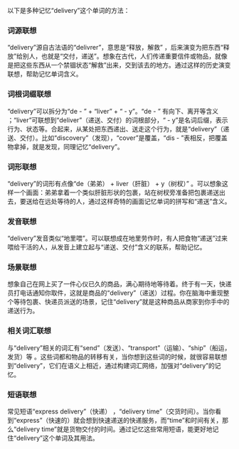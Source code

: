 以下是多种记忆“delivery”这个单词的方法：

### 词源联想
“delivery”源自古法语的“delivrer”，意思是“释放，解救” ，后来演变为把东西“释放”给别人，也就是“交付，递送”。想象在古代，人们传递重要信件或物品，就像是把这些东西从一个禁锢状态“解救”出来，交到该去的地方。通过这样的历史演变联想，帮助记忆单词含义。

### 词根词缀联想
“delivery”可以拆分为“de - ” + “liver” + “ - y”。“de - ” 有向下、离开等含义 ；“liver”可联想到“deliver”（递送、交付）的词根部分，“ - y”是名词后缀，表示行为、状态等。合起来，从某处把东西递出、送走这个行为，就是“delivery”（递送、交付）。比如“discovery”（发现），“cover”是覆盖，“dis - ”表相反，把覆盖物拿掉，就是发现，同理记忆“delivery”。

### 词形联想
“delivery”的词形有点像“de（弟弟） + liver（肝脏） + y（树杈）” 。可以想象这样一个画面：弟弟拿着一个类似肝脏形状的包裹，站在树杈旁准备把包裹递送出去，要送给在远处等待的人，通过这样奇特的画面记忆单词的拼写和“递送”含义。

### 发音联想
“delivery”发音类似“地里喂”。可以联想成在地里劳作时，有人把食物“递送”过来喂给干活的人，从发音上建立起与“递送、交付”含义的联系，帮助记忆。

### 场景联想
想象自己在网上买了一件心仪已久的商品，满心期待地等待着。终于有一天，快递员打电话通知你取件，这就是商品的“delivery”（递送）过程。你在脑海中重现整个等待包裹、快递员派送的场景，记住“delivery”就是这种商品从商家到你手中的递送行为。 

### 相关词汇联想
与“delivery”相关的词汇有“send”（发送）、“transport”（运输）、“ship”（船运，发货）等 。这些词都和物品的转移有关，当你想到这些词的时候，就很容易联想到“delivery”，它们在语义上相近，通过构建词汇网络，加强对“delivery”的记忆。

### 短语联想
常见短语“express delivery”（快递） ，“delivery time”（交货时间）。当你看到“express”（快速的）就会想到快速递送的快递服务，而“time”和时间有关，那么“delivery time”就是货物交付的时间。通过记忆这些常用短语，能更好地记住“delivery”这个单词及其用法。 